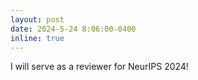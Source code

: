 ```yaml
---
layout: post
date: 2024-5-24 8:06:00-0400
inline: true
---
```


I will serve as a reviewer for NeurIPS 2024!